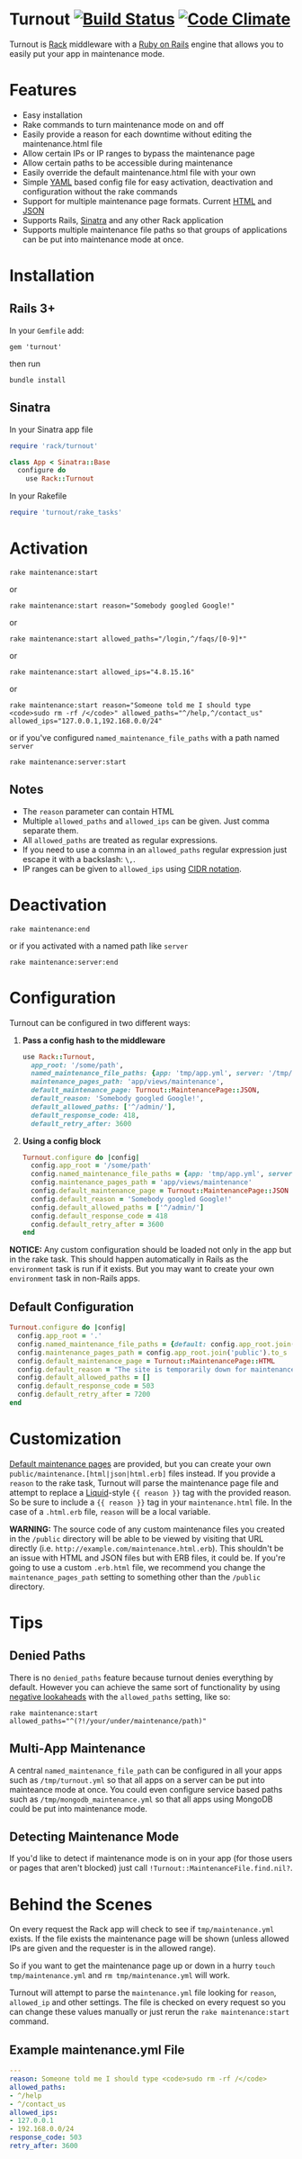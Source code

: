 Turnout [![Build Status](https://travis-ci.org/biola/turnout.png?branch=master)](https://travis-ci.org/biola/turnout) [![Code Climate](https://codeclimate.com/github/biola/turnout.png)](https://codeclimate.com/github/biola/turnout)
=======
Turnout is [Rack](http://rack.rubyforge.org/) middleware with a [Ruby on Rails](http://rubyonrails.org) engine that allows you to easily put your app in maintenance mode.

Features
========
* Easy installation
* Rake commands to turn maintenance mode on and off
* Easily provide a reason for each downtime without editing the maintenance.html file
* Allow certain IPs or IP ranges to bypass the maintenance page
* Allow certain paths to be accessible during maintenance
* Easily override the default maintenance.html file with your own
* Simple [YAML](http://yaml.org) based config file for easy activation, deactivation and configuration without the rake commands
* Support for multiple maintenance page formats. Current [HTML](http://en.wikipedia.org/wiki/HTML) and [JSON](http://en.wikipedia.org/wiki/JSON)
* Supports Rails, [Sinatra](http://sinatrarb.com) and any other Rack application
* Supports multiple maintenance file paths so that groups of applications can be put into maintenance mode at once.

Installation
============
Rails 3+
--------
In your `Gemfile` add:

    gem 'turnout'

then run

    bundle install

Sinatra
-------

In your Sinatra app file

```ruby
require 'rack/turnout'

class App < Sinatra::Base
  configure do
    use Rack::Turnout
```

In your Rakefile

```ruby
require 'turnout/rake_tasks'
```

Activation
==========

    rake maintenance:start

or

    rake maintenance:start reason="Somebody googled Google!"

or

    rake maintenance:start allowed_paths="/login,^/faqs/[0-9]*"

or

    rake maintenance:start allowed_ips="4.8.15.16"

or

    rake maintenance:start reason="Someone told me I should type <code>sudo rm -rf /</code>" allowed_paths="^/help,^/contact_us" allowed_ips="127.0.0.1,192.168.0.0/24"

or if you've configured `named_maintenance_file_paths` with a path named `server`

    rake maintenance:server:start

Notes
-----
* The `reason` parameter can contain HTML
* Multiple `allowed_paths` and `allowed_ips` can be given. Just comma separate them.
* All `allowed_paths` are treated as regular expressions.
* If you need to use a comma in an `allowed_paths` regular expression just escape it with a backslash: `\,`.
* IP ranges can be given to `allowed_ips` using [CIDR notation](http://en.wikipedia.org/wiki/CIDR_notation).

Deactivation
============

    rake maintenance:end

or if you activated with a named path like `server`

    rake maintenance:server:end

Configuration
=============

Turnout can be configured in two different ways:

1. __Pass a config hash to the middleware__

    ```ruby
    use Rack::Turnout,
      app_root: '/some/path',
      named_maintenance_file_paths: {app: 'tmp/app.yml', server: '/tmp/server.yml'},
      maintenance_pages_path: 'app/views/maintenance',
      default_maintenance_page: Turnout::MaintenancePage::JSON,
      default_reason: 'Somebody googled Google!',
      default_allowed_paths: ['^/admin/'],
      default_response_code: 418,
      default_retry_after: 3600
    ```

2. __Using a config block__

    ```ruby
    Turnout.configure do |config|
      config.app_root = '/some/path'
      config.named_maintenance_file_paths = {app: 'tmp/app.yml', server: '/tmp/server.yml'}
      config.maintenance_pages_path = 'app/views/maintenance'
      config.default_maintenance_page = Turnout::MaintenancePage::JSON
      config.default_reason = 'Somebody googled Google!'
      config.default_allowed_paths = ['^/admin/']
      config.default_response_code = 418
      config.default_retry_after = 3600
    end
    ```

__NOTICE:__ Any custom configuration should be loaded not only in the app but in the rake task. This should happen automatically in Rails as the `environment` task is run if it exists. But you may want to create your own `environment` task in non-Rails apps.

Default Configuration
---------------------

```ruby
Turnout.configure do |config|
  config.app_root = '.'
  config.named_maintenance_file_paths = {default: config.app_root.join('tmp', 'maintenance.yml').to_s}
  config.maintenance_pages_path = config.app_root.join('public').to_s
  config.default_maintenance_page = Turnout::MaintenancePage::HTML
  config.default_reason = "The site is temporarily down for maintenance.\nPlease check back soon."
  config.default_allowed_paths = []
  config.default_response_code = 503
  config.default_retry_after = 7200
end
```

Customization
=============

[Default maintenance pages](https://github.com/biola/turnout/blob/master/public/) are provided, but you can create your own `public/maintenance.[html|json|html.erb]` files instead. If you provide a `reason` to the rake task, Turnout will parse the maintenance page file and attempt to replace a [Liquid](http://liquidmarkup.org/)-style `{{ reason }}` tag with the provided reason. So be sure to include a `{{ reason }}` tag in your `maintenance.html` file. In the case of a `.html.erb` file, `reason` will be a local variable.

__WARNING:__
The source code of any custom maintenance files you created in the `/public` directory will be able to be viewed by visiting that URL directly (i.e. `http://example.com/maintenance.html.erb`). This shouldn't be an issue with HTML and JSON files but with ERB files, it could be. If you're going to use a custom `.erb.html` file, we recommend you change the `maintenance_pages_path` setting to something other than the `/public` directory.

Tips
====

Denied Paths
--------------
There is no `denied_paths` feature because turnout denies everything by default.
However you can achieve the same sort of functionality by using
[negative lookaheads](http://www.regular-expressions.info/lookaround.html) with the `allowed_paths` setting, like so:

    rake maintenance:start allowed_paths="^(?!/your/under/maintenance/path)"

Multi-App Maintenance
------------------------
A central `named_maintenance_file_path` can be configured in all your apps such as `/tmp/turnout.yml` so that all apps on a server can be put into mainteance mode at once. You could even configure service based paths such as `/tmp/mongodb_maintenance.yml` so that all apps using MongoDB could be put into maintenance mode.

Detecting Maintenance Mode
-------------------------------

If you'd like to detect if maintenance mode is on in your app (for those users or pages that aren't blocked) just call `!Turnout::MaintenanceFile.find.nil?`.

Behind the Scenes
=================
On every request the Rack app will check to see if `tmp/maintenance.yml` exists. If the file exists the maintenance page will be shown (unless allowed IPs are given and the requester is in the allowed range).

So if you want to get the maintenance page up or down in a hurry `touch tmp/maintenance.yml` and `rm tmp/maintenance.yml` will work.

Turnout will attempt to parse the `maintenance.yml` file looking for `reason`, `allowed_ip` and other settings. The file is checked on every request so you can change these values manually or just rerun the `rake maintenance:start` command.

Example maintenance.yml File
----------------------------

```yaml
---
reason: Someone told me I should type <code>sudo rm -rf /</code>
allowed_paths:
- ^/help
- ^/contact_us
allowed_ips:
- 127.0.0.1
- 192.168.0.0/24
response_code: 503
retry_after: 3600
```
